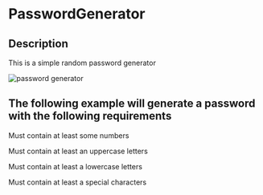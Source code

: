 # PasswordGenerator

## Description

This is a simple random password generator


![password generator](./Assets/images/password-generator1.gif )

## The following example will generate a password with the following requirements

Must contain at least some numbers

Must contain at least an uppercase letters

Must contain at least a lowercase letters

Must contain at least a special characters
